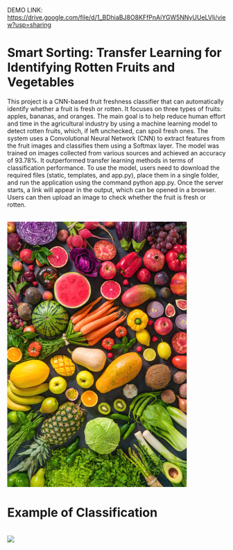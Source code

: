 DEMO LINK: https://drive.google.com/file/d/1_BDhiaBJ8O8KFfPnAiYGW5NNyUUeLVlj/view?usp=sharing

<h1>Smart Sorting: Transfer Learning for Identifying Rotten Fruits and Vegetables</h1>
 <p>  
This project is a CNN-based fruit freshness classifier that can automatically identify whether a fruit is fresh or rotten. It focuses on three types of fruits: apples, bananas, and oranges. The main goal is to help reduce human effort and time in the agricultural industry by using a machine learning model to detect rotten fruits, which, if left unchecked, can spoil fresh ones. The system uses a Convolutional Neural Network (CNN) to extract features from the fruit images and classifies them using a Softmax layer. The model was trained on images collected from various sources and achieved an accuracy of 93.78%. It outperformed transfer learning methods in terms of classification performance. To use the model, users need to download the required files (static, templates, and app.py), place them in a single folder, and run the application using the command python app.py. Once the server starts, a link will appear in the output, which can be opened in a browser. Users can then upload an image to check whether the fruit is fresh or rotten.
 </p>
 <br>
 <img src="media/fruit-vegetables.png">
<h1> Example of Classification </h1>
<br>
<img src="media/classifiergif.gif">
